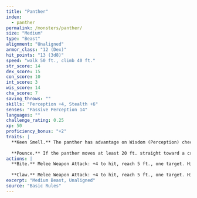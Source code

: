 ```yaml
---
title: "Panther"
index:
  - panther
permalink: /monsters/panther/
size: "Medium"
type: "Beast"
alignment: "Unaligned"
armor_class: "12 (Dex)"
hit_points: "13 (3d8)"
speed: "walk 50 ft., climb 40 ft."
str_score: 14
dex_score: 15
con_score: 10
int_score: 3
wis_score: 14
cha_score: 7
saving_throws: ""
skills: "Perception +4, Stealth +6"
senses: "Passive Perception 14"
languages: ""
challenge_rating: 0.25
xp: 50
proficiency_bonus: "+2"
traits: |
  **Keen Smell.** The panther has advantage on Wisdom (Perception) checks that rely on smell.
  
  **Pounce.** If the panther moves at least 20 ft. straight toward a creature and then hits it with a claw attack on the same turn, that target must succeed on a DC 12 Strength saving throw or be knocked prone. If the target is prone, the panther can make one bite attack against it as a bonus action.
actions: |
  **Bite.** Melee Weapon Attack: +4 to hit, reach 5 ft., one target. Hit: 5 (1d6 + 2) piercing damage.
  
  **Claw.** Melee Weapon Attack: +4 to hit, reach 5 ft., one target. Hit: 4 (1d4 + 2) slashing damage.  
excerpt: "Medium Beast, Unaligned"
source: "Basic Rules"
---
```

